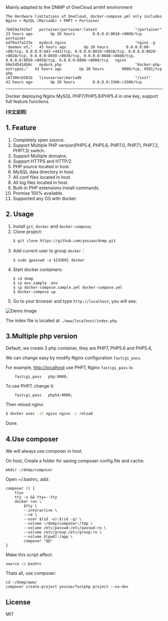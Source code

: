 Mainly adapted to the DNMP of OneCloud armhf environment

    The Hardware limitations of OneCloud, docker-compose.yml only includes Nginx + MySQL (Mariadb) + PHP7 + Portainer
```
7b659a7425e7   portainer/portainer:latest                 "/portainer"             23 hours ago        Up 20 hours        0.0.0.0:9010->9000/tcp                                                                                                                                                                     portainer
edf0a3fa233e   mydock_nginx                               "nginx -g 'daemon of…"   43 hours ago        Up 20 hours        0.0.0.0:80->80/tcp, 0.0.0.0:443->443/tcp, 0.0.0.0:8010->8010/tcp, 0.0.0.0:8020->8020/tcp, 0.0.0.0:8030->8030/tcp, 0.0.0.0:8040->8040/tcp, 0.0.0.0:8050->8050/tcp, 0.0.0.0:8080->8080/tcp   nginx
66e5d541db8c   mydock_php                                 "docker-php-entrypoi…"   43 hours ago        Up 20 hours        9000/tcp, 9501/tcp                                                                                                                                                                         php
c67306c6581b   linuxserver/mariadb                        "/init"                  43 hours ago        Up 20 hours        0.0.0.0:3306->3306/tcp
```

---
Docker deploying Nginx MySQL PHP7/PHP5.6/PHP5.4 in one key, support full feature functions.

**[[中文说明]](README.md)**


## 1. Feature
1. Completely open source.
2. Support Multiple PHP version(PHP5.4, PHP5.6, PHP7.0, PHP7.1, PHP7.2, PHP7.3) switch.
3. Support Multiple domains.
4. Support HTTPS and HTTP/2.
5. PHP source located in host.
6. MySQL data directory in host.
7. All conf files located in host.
8. All log files located in host.
9. Built-in PHP extensions install commands.
10. Promise 100% available.
11. Supported any OS with docker.

## 2. Usage
1. Install `git`, `docker` and `docker-compose`;
2. Clone project:
    ```
    $ git clone https://github.com/yeszao/dnmp.git
    ```
3. Add current user to group `docker`：
    ```
    $ sudo gpasswd -a ${USER} docker
    ```
4. Start docker containers:
    ```
    $ cd dnmp
    $ cp env.sample .env
    $ cp docker-compose.sample.yml docker-compose.yml
    $ docker-compose up
    ```
5. Go to your browser and type `http://localhost`, you will see:

![Demo Image](./snapshot.png)

The index file is located at `./www/localhost/index.php`.


## 3.Multiple php version
Default, we create 3 php container, they are PHP7, PHP5.6 and PHP5.4,

We can change easy by modify Nginx configuration `fastcgi_pass`.

For example, [http://localhost](http://localhost) use PHP7, Nginx `fastcgi_pass` is:
```
    fastcgi_pass   php:9000;
```
To use PHP7, change it:
```
    fastcgi_pass   php54:9000;
```
Then reload nginx:
```bash
$ docker exec -it nginx nginx -s reload
```
Done.

## 4.Use composer
We will always use composer in host.

On host, Create a folder for saving composer config file and cache:
```
mkdir ~/dnmp/composer
```
Open ~/.bashrc, add:
```
composer () {
    tty=
    tty -s && tty=--tty
    docker run \
        $tty \
        --interactive \
        --rm \
        --user $(id -u):$(id -g) \
        --volume ~/dnmp/composer:/tmp \
        --volume /etc/passwd:/etc/passwd:ro \
        --volume /etc/group:/etc/group:ro \
        --volume $(pwd):/app \
        composer "$@"
}
```
Make this script affect:
```
source ~/.bashrc
```
Thats all, use composer:
```
cd ~/dnmp/www/
composer create-project yeszao/fastphp project --no-dev
```

## License
MIT
